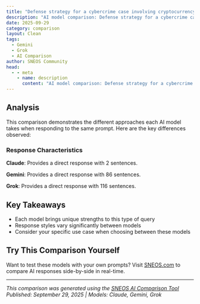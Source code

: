 ```yaml
---
title: "Defense strategy for a cybercrime case involving cryptocurrency theft"
description: "AI model comparison: Defense strategy for a cybercrime case involving cryptocurrency theft..."
date: 2025-09-29
category: comparison
layout: Clean
tags:
  - Gemini
  - Grok
  - AI Comparison
author: SNEOS Community
head:
  - - meta
    - name: description
      content: "AI model comparison: Defense strategy for a cybercrime case involving cryptocurrency theft..."
---
```


<ChatComparison
  title="Defense strategy for a cybercrime case involving cryptocurrency theft"
  prompt="Defense strategy for a cybercrime case involving cryptocurrency theft"
  :responses='{
    "Gemini": "Okay, let\u0027s break down a potential defense strategy for a cybercrime case involving cryptocurrency theft.  This is a complex area, and the specific strategy will depend heavily on the unique facts of the case.  I\u0027m assuming you\u0027re defending the *accused* individual or entity.\n\n**Disclaimer:**  I am an AI and cannot provide legal advice.  This is a general overview for informational purposes only.  You *must* consult with a qualified attorney specializing in cybercrime and cryptocurrency law for tailored advice.\n\n**I. Initial Assessment and Investigation: The Foundation**\n\nThe first step is a thorough assessment of the case.  This includes:\n\n*   **Reviewing the Indictment/Complaint:**  Understanding the specific charges, the alleged method of theft, and the evidence presented by the prosecution is crucial.  What laws are being violated? (e.g., wire fraud, money laundering, computer fraud and abuse act violations).\n*   **Understanding the Alleged Victim(s):** Who are they?  Are they individuals, a company, a crypto exchange?  Their security practices and potential vulnerabilities are important.\n*   **Tracing the Cryptocurrency Flow:** This is paramount.  Utilize blockchain analysis tools (both open-source and commercial) to trace the movement of the stolen cryptocurrency.  This can reveal weaknesses in the prosecution\u0027s case or point to alternative suspects.  Examples of tools include: Chainalysis, CipherTrace, Elliptic, and Crystal Blockchain.\n*   **Client Interview:**  A detailed interview with the client to understand their version of events, their knowledge of cryptocurrency, their technical skills, their relationships with relevant individuals, and any potential alibis.  This is critical for identifying potential defenses.\n*   **Evidence Preservation:**  Ensure the client preserves all relevant digital evidence, including computer logs, emails, chat logs, cryptocurrency wallet information, etc.  A failure to preserve evidence can be detrimental.\n*   **Expert Consultation:**  Engage with cybersecurity experts and blockchain experts.  Their expertise will be invaluable for analyzing technical evidence, understanding vulnerabilities, and potentially providing expert testimony.\n\n**II. Potential Defense Strategies**\n\nHere are some potential defense strategies, categorized for clarity:\n\n**A. Challenging Identification and Attribution:**\n\n*   **\u0022It Wasn\u0027t Me\u0022 Defense:** This is a core defense strategy.  Argue that the prosecution hasn\u0027t proven beyond a reasonable doubt that the client was the perpetrator.  This can involve:\n    *   **Weak Identification:**  Questioning the reliability of IP address evidence, device identification, and other digital forensic evidence used to link the client to the crime.  IP addresses can be spoofed, devices can be compromised, and usernames can be stolen.\n    *   **Alternative Suspects:**  Present evidence suggesting that another individual or group could have been responsible for the theft.  This could involve identifying vulnerabilities in the victim\u0027s security, pointing to insider threats, or highlighting other potential attackers.\n    *   **Lack of Motive:**  If the client has no apparent motive for the theft, this can be used to cast doubt on their involvement.\n*   **Challenging Blockchain Analysis:**  The prosecution will likely rely on blockchain analysis to trace the stolen funds.  Critique the methodology and conclusions of the analysis.\n    *   **\u0022Mixing\u0022 and \u0022Tumblers\u0022:**  If the stolen cryptocurrency was sent through mixers or tumblers to obscure its origin, argue that the prosecution\u0027s tracing is unreliable.  Mixing services break the link between the source and destination of the funds.\n    *   **Exchanges and Anonymity:**  If the funds were deposited into a cryptocurrency exchange with weak KYC/AML procedures, argue that it\u0027s impossible to definitively identify the ultimate recipient.\n    *   **Flawed Analysis:**  Question the assumptions and methodologies used by the prosecution\u0027s blockchain analysts.  Highlight any potential errors or biases in their analysis.\n*   **Compromised Credentials:**  Argue that the client\u0027s computer, wallet, or exchange account was compromised by malware or a phishing attack, and that the theft was committed by someone else using their credentials.  This requires evidence of the compromise.\n\n**B.  Challenging Intent (Mens Rea):**\n\n*   **Lack of Knowledge:**  Argue that the client was unaware that the cryptocurrency was stolen.  For example, they may have unknowingly received the funds as payment for a legitimate service.  This is often difficult to prove, but it can be a viable defense in certain circumstances.\n*   **Mistake of Fact:**  Argue that the client mistakenly believed they were entitled to the cryptocurrency.  This could be based on a misunderstanding of a contract, a dispute over ownership, or a genuine error.\n*   **Entrapment:** If law enforcement induced the client to commit the crime, argue that they were entrapped. This defense is difficult to win but can be considered if there is evidence of undue pressure or coercion.\n\n**C.  Technical Defenses:**\n\n*   **Exploiting Security Flaws in the Victim\u0027s System:**  If the victim\u0027s security was demonstrably weak, argue that they were contributorily negligent and that the client merely exploited a pre-existing vulnerability.  This doesn\u0027t excuse the theft, but it can be used to mitigate the charges or argue for a lesser sentence.\n*   **Challenging the Legality of the Seizure:**  If the digital evidence was seized illegally (e.g., without a valid warrant), argue that it should be suppressed.\n*   **Data Integrity Issues:** Challenge the integrity of the digital evidence presented by the prosecution. Were proper chain of custody procedures followed? Could the data have been altered or corrupted?\n*   **Lack of Jurisdiction:** Argue that the court lacks jurisdiction over the case. This could be based on the location of the alleged crime, the nationality of the defendant, or the location of the victim.\n\n**D.  Legal and Constitutional Defenses:**\n\n*   **Vagueness of Cryptocurrency Laws:**  In some jurisdictions, the legal status of cryptocurrency is still unclear.  Argue that the laws being applied are too vague to provide fair notice of what conduct is prohibited.\n*   **Double Jeopardy:**  If the client has already been prosecuted for the same conduct in another jurisdiction, argue that the current prosecution violates the principle of double jeopardy.\n*   **Fourth Amendment Violations:**  Challenge any searches or seizures that were conducted without a valid warrant or probable cause.\n*   **Fifth Amendment Violations:**  Assert the client\u0027s right to remain silent and to avoid self-incrimination.\n\n**III.  Negotiation and Plea Bargaining**\n\n*   **Mitigation:**  Even if a complete acquittal is unlikely, focus on mitigating factors to reduce the potential sentence.  This could include the client\u0027s lack of prior criminal record, their remorse, their cooperation with law enforcement, or the relatively small amount of cryptocurrency involved.\n*   **Plea Bargaining:**  Explore the possibility of a plea bargain with the prosecution.  This could involve pleading guilty to a lesser charge in exchange for a reduced sentence.\n\n**IV. Important Considerations**\n\n*   **Cryptocurrency Expertise:**  The attorney *must* have a strong understanding of cryptocurrency, blockchain technology, and cybersecurity.  If they lack this expertise, they should partner with an expert who can provide guidance.\n*   **International Aspects:** Cryptocurrency cases often involve international elements.  The attorney should be familiar with international extradition treaties, mutual legal assistance treaties, and other international legal issues.\n*   **AML/KYC Regulations:**  The attorney should understand anti-money laundering (AML) and know-your-customer (KYC) regulations, as these are often relevant in cryptocurrency theft cases.\n*   **Staying Up-to-Date:**  The law surrounding cryptocurrency is constantly evolving.  The attorney must stay up-to-date on the latest legal developments.\n*   **Client Communication:**  Maintain clear and consistent communication with the client throughout the case.  Explain the legal process, the potential defenses, and the risks and benefits of each course of action.\n\n**In summary, a successful defense in a cryptocurrency theft case requires a thorough investigation, a strong understanding of the technology and the law, and a creative and strategic approach.  The specific strategy will depend on the unique facts of the case, but the principles outlined above should provide a solid foundation.**\n",
    "Grok": "Defending a cybercrime case involving cryptocurrency theft requires a well-structured legal strategy, deep technical understanding of blockchain technology, and a focus on the specific circumstances of the case. Cryptocurrency theft cases often involve complex digital evidence, jurisdictional challenges, and evolving legal standards. Below is a comprehensive defense strategy that can be tailored to the specifics of the case.\n\n---\n\n### 1. Understand the Allegations and Legal Framework\n   - **Analyze the Charges**: Determine the specific charges, such as theft, fraud, unauthorized access to computer systems (e.g., hacking), money laundering, or violations of financial regulations. Understand whether the prosecution is alleging direct theft, phishing, malware use, or exploitation of a smart contract vulnerability.\n   - **Jurisdictional Issues**: Cryptocurrency crimes often span multiple jurisdictions due to the decentralized nature of blockchain networks. Investigate where the alleged crime occurred (e.g., server location, victim\u2019s location, defendant\u2019s location) and whether the court has proper jurisdiction.\n   - **Legal Definitions**: Research how the law defines cryptocurrency in the relevant jurisdiction (e.g., as property, a commodity, or currency) and whether existing cybercrime laws apply to digital assets.\n\n   **Key Actions**:\n   - Request detailed discovery from the prosecution to understand the evidence and legal basis of the charges.\n   - Identify applicable statutes (e.g., Computer Fraud and Abuse Act in the U.S., or equivalent laws in other jurisdictions).\n\n---\n\n### 2. Assemble a Strong Defense Team\n   - **Legal Expertise**: Retain an attorney with experience in cybercrime and financial technology (FinTech) law.\n   - **Technical Experts**: Engage forensic blockchain analysts, cybersecurity experts, and cryptocurrency specialists to assist in analyzing the evidence and providing expert testimony.\n   - **Collaboration**: Ensure the legal and technical teams work closely to translate complex technical details (e.g., blockchain transactions, wallet addresses) into arguments a court can understand.\n\n   **Key Actions**:\n   - Hire a blockchain forensic firm to trace transactions and investigate whether the evidence links directly to the defendant.\n   - Use experts to challenge the reliability of the prosecution\u2019s digital evidence.\n\n---\n\n### 3. Challenge the Evidence\n   Cryptocurrency theft cases often rely heavily on digital evidence, which may be circumstantial or incomplete. A robust defense strategy should focus on undermining the prosecution\u2019s evidence chain.\n   \n   - **Chain of Custody**: Question the integrity of the digital evidence. Was it properly collected, preserved, and analyzed? Could it have been tampered with or mishandled?\n   - **Attribution**: Cryptocurrency transactions are pseudonymous, not anonymous. Challenge the prosecution\u2019s assertion that the defendant controls the wallet or address allegedly used in the theft. For example:\n     - Was the wallet accessed by someone else (e.g., through hacking or shared keys)?\n     - Are there logs or IP addresses that do not match the defendant\u2019s known devices or locations?\n   - **Forensic Analysis**: Conduct an independent analysis of the blockchain data. Determine if the transactions could have been conducted by a third party using stolen credentials or malware (e.g., keyloggers, phishing).\n   - **Technical Limitations**: Highlight the limitations of blockchain tracing tools. Many tools rely on assumptions or heuristics that may not definitively link a transaction to an individual.\n\n   **Key Actions**:\n   - File motions to suppress evidence if there are procedural errors in how it was obtained (e.g., unlawful search and seizure of devices or data).\n   - Challenge the credibility of the prosecution\u2019s forensic experts by presenting alternative explanations for the data.\n\n---\n\n### 4. Establish an Alternative Narrative\n   Build a compelling defense theory to explain the defendant\u2019s actions or disassociate them from the alleged crime.\n   \n   - **Lack of Intent**: Argue that the defendant did not have the intent to steal or defraud. For example, if the defendant received cryptocurrency from an unknown source, they may not have known it was stolen.\n   - **Mistaken Identity**: Assert that the defendant is not the person who committed the theft. For instance, someone else may have used their device, credentials, or identity.\n   - **Third-Party Involvement**: Suggest that a third party (e.g., a hacker or insider at a cryptocurrency exchange) is responsible for the theft, and the defendant was merely a recipient or victim of circumstance.\n   - **Duress or Coercion**: If applicable, argue that the defendant was forced to participate in the crime under threat or coercion.\n\n   **Key Actions**:\n   - Present evidence of the defendant\u2019s character, lack of prior criminal history, or lack of technical expertise to commit the alleged crime.\n   - Provide an alibi or evidence that the defendant was not in control of the implicated devices or accounts at the time of the theft.\n\n---\n\n### 5. Highlight Weaknesses in Cryptocurrency Security\n   Cryptocurrency theft often exploits vulnerabilities in technology or user practices. A defense strategy can shift blame to systemic issues or third-party negligence.\n   \n   - **Exchange or Wallet Provider Negligence**: If the theft occurred via a hack of a cryptocurrency exchange or wallet provider, argue that the provider failed to implement adequate security measures (e.g., multi-factor authentication, cold storage).\n   - **Victim\u2019s Conduct**: If the victim\u2019s actions (e.g., sharing private keys, falling for phishing scams) contributed to the theft, argue contributory negligence or assumption of risk, as cryptocurrency users are often expected to secure their own assets.\n   - **Smart Contract Vulnerabilities**: If the theft involved a decentralized finance (DeFi) platform or smart contract, argue that flaws in the code or platform design (outside the defendant\u2019s control) enabled the theft.\n\n   **Key Actions**:\n   - Subpoena records from exchanges or platforms to uncover security lapses.\n   - Use technical experts to testify about common vulnerabilities in the cryptocurrency ecosystem.\n\n---\n\n### 6. Explore Defenses Related to Cryptocurrency\u2019s Legal Status\n   Cryptocurrency operates in a gray area of regulation in many jurisdictions, which can create opportunities for legal defenses.\n   \n   - **Ambiguity in Ownership**: Argue that cryptocurrency, as a decentralized asset, lacks a clear legal definition of ownership or theft. For example, if private keys are stolen, is it theft of property, or merely unauthorized access to data?\n   - **Regulatory Gaps**: Highlight that existing laws may not fully apply to cryptocurrency transactions, creating ambiguity in the prosecution\u2019s case.\n   - **Double Jeopardy or Overreach**: If the defendant is being prosecuted for related charges in multiple jurisdictions (due to the cross-border nature of cryptocurrency), argue against double jeopardy or challenge the appropriateness of the charging jurisdiction.\n\n   **Key Actions**:\n   - Research case law on cryptocurrency theft in the relevant jurisdiction to identify favorable precedents.\n   - Argue for dismissal if the prosecution\u2019s legal theory stretches beyond the scope of current statutes.\n\n---\n\n### 7. Mitigate Damages and Negotiate Plea Deals\n   If the evidence against the defendant is strong, focus on mitigating penalties or negotiating a favorable outcome.\n   \n   - **Restitution**: Offer to return any stolen cryptocurrency (if possible) or compensate victims as a sign of good faith. Blockchain transactions are often traceable, and recovering funds may reduce penalties.\n   - **Cooperation**: If the defendant has information about other actors (e.g., larger criminal networks), consider cooperating with authorities in exchange for leniency.\n   - **Plea Bargain**: Negotiate a plea deal for lesser charges, especially if the defendant\u2019s role was minimal or if they were unaware of the stolen nature of the funds.\n\n   **Key Actions**:\n   - Work with prosecutors to demonstrate the defendant\u2019s willingness to make amends.\n   - Highlight mitigating factors, such as lack of intent, personal circumstances, or limited financial gain.\n\n---\n\n### 8. Prepare for Trial\n   If the case proceeds to trial, ensure the defense is prepared to present a clear and persuasive narrative to the judge or jury.\n   \n   - **Simplify Technical Concepts**: Use analogies and visual aids to explain blockchain, wallets, and transactions to non-technical jurors.\n   - **Witness Testimony**: Call expert witnesses to dispute the prosecution\u2019s evidence and lay witnesses to support the defendant\u2019s character or alibi.\n   - **Cross-Examination**: Aggressively challenge the prosecution\u2019s witnesses, especially regarding the reliability of digital evidence and attribution to the defendant.\n\n   **Key Actions**:\n   - Develop a trial theme (e.g., \u201Cwrong person, wrong time\u201D or \u201Cvictim of circumstance\u201D) that resonates emotionally with the jury.\n   - Anticipate and counter the prosecution\u2019s arguments, especially regarding motive and opportunity.\n\n---\n\n### 9. Address Sentencing Considerations (if Convicted)\n   If the defendant is convicted, focus on reducing the sentence by emphasizing mitigating factors.\n   \n   - **Limited Role**: Argue that the defendant played a minor role in the theft or was not the mastermind.\n   - **No Prior Record**: Highlight the defendant\u2019s clean criminal history or non-violent nature of the crime.\n   - **Impact on Defendant**: Discuss the personal and financial consequences a harsh sentence would have on the defendant and their family.\n\n   **Key Actions**:\n   - Submit character letters, evidence of rehabilitation, or participation in restitution efforts.\n   - Argue for alternative sentencing, such as probation or community service, instead of imprisonment.\n\n---\n\n### 10. Post-Trial Actions\n   - **Appeal**: If the trial outcome is unfavorable, file an appeal based on errors in procedure, misapplication of law, or insufficient evidence.\n   - **Asset Recovery**: If assets were seized, work to recover any non-criminal proceeds or property.\n   - **Reputation Management**: Assist the defendant in rebuilding their reputation, especially if they work in tech or financial industries.\n\n---\n\n### Additional Considerations\n   - **Privacy Protections**: Be cautious about how the defendant\u2019s personal data and communications are handled during the investigation to avoid self-incrimination.\n   - **Public Perception**: Manage media coverage, as high-profile cryptocurrency theft cases often attract significant attention. Avoid statements that could be used against the defendant.\n   - **Regulatory Compliance**: If the defendant"
  }'
  published-date="16:28"
/>

## Analysis

This comparison demonstrates the different approaches each AI model takes when responding to the same prompt. Here are the key differences observed:

### Response Characteristics

**Claude**: Provides a direct response with 2 sentences. 

**Gemini**: Provides a direct response with 86 sentences. 

**Grok**: Provides a direct response with 116 sentences. 

## Key Takeaways

- Each model brings unique strengths to this type of query
- Response styles vary significantly between models
- Consider your specific use case when choosing between these models

## Try This Comparison Yourself

Want to test these models with your own prompts? Visit [SNEOS.com](https://sneos.com) to compare AI responses side-by-side in real-time.

---

*This comparison was generated using the [SNEOS AI Comparison Tool](https://sneos.com)*
*Published: September 29, 2025 | Models: Claude, Gemini, Grok*
